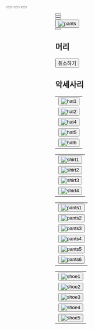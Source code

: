 <html lang="en">
<head>
  <meta charset="UTF-8">
  <meta http-equiv="X-UA-Compatible" content="IE=edge">
  <meta name="viewport" content="width=device-width, initial-scale=1.0">
  <link rel="preconnect" href="https://fonts.googleapis.com">
  <link rel="preconnect" href="https://fonts.gstatic.com" crossorigin>
  <link href="https://fonts.googleapis.com/css2?family=Noto+Sans+KR&display=swap" rel="stylesheet">
  <script src="https://kit.fontawesome.com/74b8c9745c.js" crossorigin="anonymous"></script>
  <title>CODE COUTURE</title>
  <link rel="stylesheet" href="style.css">
  <link rel="stylesheet" href="scroll.css">
  <style>
    div.absolute {
      position: absolute;
      top: 80px;
      right: 0;
      width:50%;
      padding-right:10%;
    }
    div.relative {
      position: relative;
      height:500px;
    }
    body {
      padding-left: 10%;
    }
  </style>
</head>
<body>
  <div id="display">
    <div id="canvas">
      <canvas id="base"></canvas>
      <canvas id="shoes"></canvas>
      <canvas id="pants"></canvas>
      <canvas id="shirtbase"></canvas>
      <canvas id="shirt"></canvas>
      <canvas id="eyes"></canvas>
      <canvas id="hair"></canvas>
      <canvas id="hat"></canvas>
      <canvas id="accessories"></canvas>
      <canvas id="blank"></canvas>
      <img id="results">
    </div>
    <div id="sex">
      <button id="man-btn" onclick="medskin()">
        <span class="medskin-icon"></span>
      </button>
      <button id="woman-btn" onclick="lightskin()">
        <span class="lightskin-icon"></span>
      </button>
      <button id="woman-btn" onclick="darkskin()">
        <span class="darkskin-icon"></span>
      </button>
    </div>
  </div>
  <div id="setting" class="absolute">
    <div id="menu">
      <div class="menu-content">
        <button class="menu-btn" id="body-btn" onclick="menu(0, 'orange', 'rgb(255, 233, 172)')">
          <i class="fas fa-meh-blank fa-4x"></i>
        </button>
      </div>
      <div class="menu-content">
        <button class="menu-btn" id="hat-btn" onclick="menu(1, 'orange', 'rgb(255, 233, 172)')">
          <i class="fab fa-redhat fa-5x"></i>
        </button>
      </div>
      <div class="menu-content">
        <button class="menu-btn" id="shirt-btn" onclick="menu(2, 'orange', 'rgb(255, 233, 172)')">
          <i class="fas fa-tshirt fa-4x"></i>
        </button>
      </div>
      <div class="menu-content">
        <button class="menu-btn" id="pants-btn" onclick="menu(3, 'orange', 'rgb(255, 233, 172)')">
          <img src="pants.png" alt="pants">
        </button>
      </div>
      <div class="menu-content">
        <button class="menu-btn" id="shoes-btn" onclick="menu(4, 'orange', 'rgb(255, 233, 172)')">
          <i class="fas fa-shoe-prints fa-4x"></i>
        </button>
      </div>
    </div>
    <div id="content" class="relative">
      <div class="content-item" id="body-content">
        <div id="bodyinf">
          <div class="bodyinfwrap" id="bodyinf-Up">
            <h2 class="bodyinfheader">머리</h2>
            <div id="hairbox">
              <div class="body-arrow" id="L-arrow">
                <i class="fa fa-solid fa-angle-left fa-3x" id="hairbtn-L" onclick="hairbtnL()"></i>
                <!--만약 폰트어썸 작동 안되면 앞에 'fa' 한번 더 붙여보기!-->
              </div>
              <canvas id="hairDcanvas"></canvas>
              <div class="body-arrow" id="R-arrow">
                <i class="fa fa-solid fa-angle-right fa-3x" id="hairbtn-R" onclick="hairbtnR()"></i>
              </div>
            </div>
            <div id="hair-setting">
              <div><button id="hairundo" onclick="hairundobtn()">취소하기</button></div>
            </div>
          </div>
          <div class="bodyinfwrap" id="bodyinf-Down">
            <h2 class="bodyinfheader">악세사리</h2>
            <div id="accessorybox">
              <canvas id="accessoryDcanvas"></canvas>
            </div>
          </div>
        </div>
      </div>
     <div class="content-item" id="hat-content">
        <table>
          <tr>
            <td><button onclick="hatbtn(1)"><img src="https://stardewvalleywiki.com/mediawiki/images/d/db/Shirt000.png" alt="hat1"></button></td>
          </tr>
          <tr>
            <td><button onclick="hatbtn(2)"><img src="https://stardewvalleywiki.com/mediawiki/images/f/ff/Shirt222.png" alt="hat2"></button></td>          
          </tr>
          <tr>
            <td><button onclick="hatbtn(3)"><img src="https://stardewvalleywiki.com/mediawiki/images/4/46/Shirt223.png" alt="hat4"></button></td>        
          </tr>
          <tr>
            <td><button onclick="hatbtn(4)"><img src="https://stardewvalleywiki.com/mediawiki/images/7/7f/Shirt224.png" alt="hat5"></button></td>           
          </tr>
          <tr>
            <td><button onclick="hatbtn(5)"><img src="https://stardewvalleywiki.com/mediawiki/images/8/88/Shirt225.png" alt="hat6"></button></td>        
          </tr>
        </table>
      </div>
      <div class="content-item" id="shirt-content">
        <table>
          <tr>
            <td><button onclick="shirtbtn(1)"><img src="images/tops/top1.png" alt="shirt1"></button></td>
          </tr>
          <tr>
            <td><button onclick="shirtbtn(2)"><img src="images/tops/top2.png" alt="shirt2"></button></td>          
          </tr>
          <tr>
            <td><button onclick="shirtbtn(3)"><img src="images/tops/top3.png" alt="shirt3"></button></td>        
          </tr>
          <tr>
            <td><button onclick="shirtbtn(4)"><img src="images/tops/top4.png" alt="shirt4"></button></td>           
          </tr>
        </table>
      </div>
      <div class="content-item" id="pants-content">
        <table>
          <tr>
            <td><button onclick="pantsbtn(1)"><img src="images/bottoms/bottom1.png" alt="pants1"></button></td>           
          </tr>
          <tr>
            <td><button onclick="pantsbtn(2)"><img src="images/bottoms/bottom2.png" alt="pants2"></button></td>          
          </tr>
          <tr>
            <td><button onclick="pantsbtn(3)"><img src="images/bottoms/bottom3.png" alt="pants3"></button></td>           
          </tr>
          <tr>
            <td><button onclick="pantsbtn(4)"><img src="images/bottoms/bottom4.png" alt="pants4"></button></td>          
          </tr>
          <tr>
            <td><button onclick="pantsbtn(5)"><img src="images/bottoms/bottom5.png" alt="pants5"></button></td>          
          </tr>
          <tr>
            <td><button onclick="pantsbtn(6)"><img src="images/bottoms/bottom6.png" alt="pants6"></button></td>         
          </tr>
        </table>
      </div>
      <div class="content-item" id="shoes-content">
        <table>
          <tr>
            <td><button onclick="shoesbtn(1)"><img src="images/shoes/shoe1.png" alt="shoe1"></button></td>
          </tr>
          <tr>
            <td><button onclick="shoesbtn(2)"><img src="images/shoes/shoe2.png" alt="shoe2"></button></td>
          </tr>
          <tr>
            <td><button onclick="shoesbtn(3)"><img src="images/shoes/shoe3.png" alt="shoe3"></button></td>
          </tr>
          <tr>
            <td><button onclick="shoesbtn(4)"><img src="images/shoes/shoe4.png" alt="shoe4"></button></td>
          </tr>
          <tr>
            <td><button onclick="shoesbtn(5)"><img src="images/shoes/shoe5.png" alt="shoe5"></button></td>
          </tr>
        </table>
      </div>
    </div>
  </div>

  <script src="system.js"></script>

</body>

<!--<a href="https://www.flaticon.com/free-icons/pet" title="pet icons">Pet icons created by Freepik - Flaticon</a>
<a href="https://www.flaticon.com/free-icons/accessories" title="accessories icons">Accessories icons created by Victoruler - Flaticon</a>-->
</html>